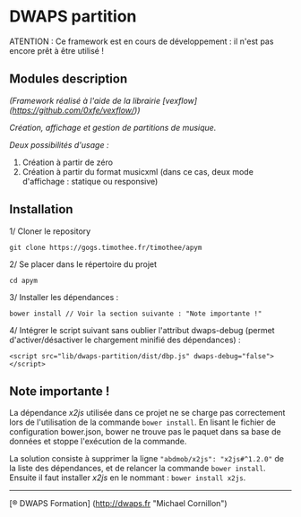 # DWAPS partition

ATENTION : Ce framework est en cours de développement : il n'est pas encore prêt à être utilisé !

## Modules description

_(Framework réalisé à l'aide de la librairie [vexflow] (https://github.com/0xfe/vexflow/))_

_Création, affichage et gestion de partitions de musique._

_Deux possibilités d'usage :_
1. Création à partir de zéro
2. Création à partir du format musicxml (dans ce cas, deux mode d'affichage : statique ou responsive)

## Installation

1/ Cloner le repository

    git clone https://gogs.timothee.fr/timothee/apym

2/ Se placer dans le répertoire du projet

    cd apym

3/ Installer les dépendances :

    bower install // Voir la section suivante : "Note importante !"

4/ Intégrer le script suivant sans oublier l'attribut dwaps-debug (permet d'activer/désactiver le chargement minifié des dépendances) :
        
    <script src="lib/dwaps-partition/dist/dbp.js" dwaps-debug="false"></script>

## Note importante !

La dépendance *x2js* utilisée dans ce projet ne se charge pas correctement lors de l'utilisation de la commande `bower install`.
En lisant le fichier de configuration bower.json, bower ne trouve pas le paquet dans sa base de données et stoppe l'exécution de la commande.

La solution consiste à supprimer la ligne `"abdmob/x2js": "x2js#^1.2.0"` de la liste des dépendances,
et de relancer la commande `bower install`.
Ensuite il faut installer *x2js* en le nommant : `bower install x2js`.

---

[® DWAPS Formation] (http://dwaps.fr "Michael Cornillon")